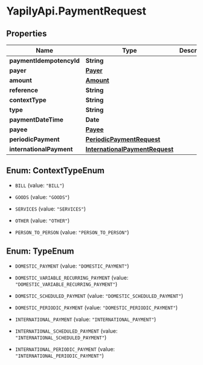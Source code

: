 # YapilyApi.PaymentRequest

## Properties

Name | Type | Description | Notes
------------ | ------------- | ------------- | -------------
**paymentIdempotencyId** | **String** |  | [optional] 
**payer** | [**Payer**](Payer.md) |  | [optional] 
**amount** | [**Amount**](Amount.md) |  | [optional] 
**reference** | **String** |  | [optional] 
**contextType** | **String** |  | [optional] 
**type** | **String** |  | 
**paymentDateTime** | **Date** |  | [optional] 
**payee** | [**Payee**](Payee.md) |  | 
**periodicPayment** | [**PeriodicPaymentRequest**](PeriodicPaymentRequest.md) |  | [optional] 
**internationalPayment** | [**InternationalPaymentRequest**](InternationalPaymentRequest.md) |  | [optional] 



## Enum: ContextTypeEnum


* `BILL` (value: `"BILL"`)

* `GOODS` (value: `"GOODS"`)

* `SERVICES` (value: `"SERVICES"`)

* `OTHER` (value: `"OTHER"`)

* `PERSON_TO_PERSON` (value: `"PERSON_TO_PERSON"`)





## Enum: TypeEnum


* `DOMESTIC_PAYMENT` (value: `"DOMESTIC_PAYMENT"`)

* `DOMESTIC_VARIABLE_RECURRING_PAYMENT` (value: `"DOMESTIC_VARIABLE_RECURRING_PAYMENT"`)

* `DOMESTIC_SCHEDULED_PAYMENT` (value: `"DOMESTIC_SCHEDULED_PAYMENT"`)

* `DOMESTIC_PERIODIC_PAYMENT` (value: `"DOMESTIC_PERIODIC_PAYMENT"`)

* `INTERNATIONAL_PAYMENT` (value: `"INTERNATIONAL_PAYMENT"`)

* `INTERNATIONAL_SCHEDULED_PAYMENT` (value: `"INTERNATIONAL_SCHEDULED_PAYMENT"`)

* `INTERNATIONAL_PERIODIC_PAYMENT` (value: `"INTERNATIONAL_PERIODIC_PAYMENT"`)




